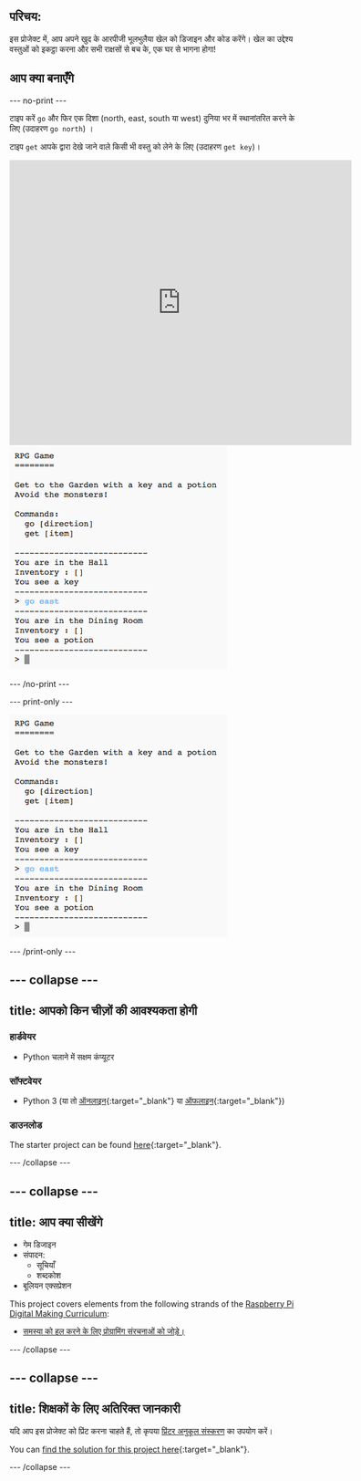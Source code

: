 ## परिचय:

इस प्रोजेक्ट में, आप अपने खुद के आरपीजी भूलभुलैया खेल को डिजाइन और कोड करेंगे। खेल का उद्देश्य वस्तुओं को इकट्ठा करना और सभी राक्षसों से बच के, एक घर से भागना होगा!

## आप क्या बनाएँगे

\--- no-print \---

टाइप करें `go` और फिर एक दिशा (north, east, south या west) दुनिया भर में स्थानांतरित करने के लिए (उदाहरण `go north`) ।

टाइप `get` आपके द्वारा देखे जाने वाले किसी भी वस्तु को लेने के लिए (उदाहरण `get key`)।

<div class="trinket">
  <iframe src="https://trinket.io/embed/python/d06adeb527?outputOnly=true&start=result" width="600" height="500" frameborder="0" marginwidth="0" marginheight="0" allowfullscreen>
  </iframe>
  <img src="images/rpg-finished.png">
</div>

\--- /no-print \---

\--- print-only \---

![पूर्ण प्रोजेक्ट](images/rpg-finished.png)

\--- /print-only \---

## \--- collapse \---

## title: आपको किन चीज़ों की आवश्यकता होगी

### हार्डवेयर

+ Python चलाने में सक्षम कंप्यूटर

### सॉफ्टवेयर

+ Python 3 (या तो [ऑनलाइन](https://trinket.io/){:target="_blank"} या [ऑफलाइन](https://www.python.org/downloads/){:target="_blank"})

### डाउनलोड

The starter project can be found [here](https://rpf.io/p/en/rpg-go){:target="_blank"}.

\--- /collapse \---

## \--- collapse \---

## title: आप क्या सीखेंगे

+ गेम डिजाइन
+ संपादन: 
    + सूचियाँ
    + शब्दकोश
+ बूलियन एक्सप्रेशन

This project covers elements from the following strands of the [Raspberry Pi Digital Making Curriculum](https://rpf.io/curriculum):

+ [समस्या को हल करने के लिए प्रोग्रामिंग संरचनाओं को जोड़े।](https://www.raspberrypi.org/curriculum/programming/builder)

\--- /collapse \---

## \--- collapse \---

## title: शिक्षकों के लिए अतिरिक्त जानकारी

यदि आप इस प्रोजेक्ट को प्रिंट करना चाहते हैं, तो कृपया [प्रिंटर अनुकूल संस्करण](https://projects.raspberrypi.org/en/projects/rpg/print) का उपयोग करें।

You can [find the solution for this project here](https://rpf.io/p/en/rpg-get){:target="_blank"}.

\--- /collapse \---